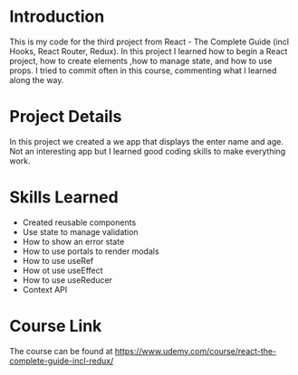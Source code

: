 # Introduction
This is my code for the third project from React - The Complete Guide (incl Hooks, React Router, Redux). In this project I learned how to begin a React project, how to create elements ,how to manage state, and how to use props. I tried to commit often in this course, commenting what I learned along the way.

# Project Details
In this project we created a we app that displays the enter name and age. Not an interesting app but I learned good coding skills to make everything work.

# Skills Learned
- Created reusable components
- Use state to manage validation
- How to show an error state
- How to use portals to render modals
- How to use useRef
- How ot use useEffect
- How to use useReducer
- Context API
# Course Link
The course can be found at https://www.udemy.com/course/react-the-complete-guide-incl-redux/
